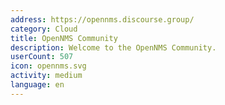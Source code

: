 ```yaml
---
address: https://opennms.discourse.group/
category: Cloud
title: OpenNMS Community
description: Welcome to the OpenNMS Community.
userCount: 507
icon: opennms.svg
activity: medium
language: en
---
```

